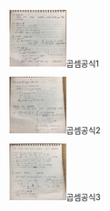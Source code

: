 

<img width="100" height="100" src ="../img/곱셈공식1.jpg">곱셈공식1</img>

<img width="100" height="100" src ="../img/곱셈공식2.jpg">곱셈공식2</img>

<img width="100" height="100" src ="../img/곱셈공식3.jpg">곱셈공식3</img>

